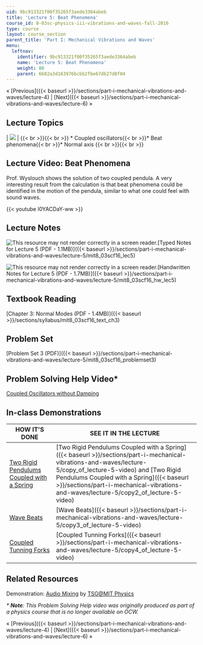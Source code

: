 ```yaml
---
uid: 9bc913321f00f35265f3aede3364abeb
title: 'Lecture 5: Beat Phenomena'
course_id: 8-03sc-physics-iii-vibrations-and-waves-fall-2016
type: course
layout: course_section
parent_title: 'Part I: Mechanical Vibrations and Waves'
menu:
  leftnav:
    identifier: 9bc913321f00f35265f3aede3364abeb
    name: 'Lecture 5: Beat Phenomena'
    weight: 80
    parent: 6682a3d163976bcbb2fbe67db27d8f04
---
```


« [Previous]({{< baseurl >}}/sections/part-i-mechanical-vibrations-and-waves/lecture-4) | [Next]({{< baseurl >}}/sections/part-i-mechanical-vibrations-and-waves/lecture-6) »

Lecture Topics
--------------

| ![](https://open-learning-course-data-production.s3.amazonaws.com/8-03sc-physics-iii-vibrations-and-waves-fall-2016/399a78dfbe2d4f60a90700df0d142614_L5.jpg) |  {{< br >}}{{< br >}} *   Coupled oscillators{{< br >}}*   Beat phenomena{{< br >}}*   Normal axis {{< br >}}{{< br >}}  

Lecture Video: Beat Phenomena
-----------------------------

Prof. Wyslouch shows the solution of two coupled pendula. A very interesting result from the calculation is that beat phenomena could be identified in the motion of the pendula, similar to what one could feel with sound waves.

{{< youtube I0YACDaY-ww >}}

Lecture Notes
-------------

![This resource may not render correctly in a screen reader.](/images/inacessible.gif)[Typed Notes for Lecture 5 (PDF - 1.1MB)]({{< baseurl >}}/sections/part-i-mechanical-vibrations-and-waves/lecture-5/mit8_03scf16_lec5)

![This resource may not render correctly in a screen reader.](/images/inacessible.gif)[Handwritten Notes for Lecture 5 (PDF - 1.7MB)]({{< baseurl >}}/sections/part-i-mechanical-vibrations-and-waves/lecture-5/mit8_03scf16_hw_lec5)

Textbook Reading
----------------

[Chapter 3: Normal Modes (PDF - 1.4MB)]({{< baseurl >}}/sections/syllabus/mit8_03scf16_text_ch3) 

Problem Set
-----------

[Problem Set 3 (PDF)]({{< baseurl >}}/sections/part-i-mechanical-vibrations-and-waves/lecture-5/mit8_03scf16_problemset3)

Problem Solving Help Video\*
----------------------------

[Coupled Oscillators without Damping](./resolveuid/aa2920640a88b3942f27c6d5da58e597)

In-class Demonstrations
-----------------------

| HOW IT'S DONE | SEE IT IN THE LECTURE |
| --- | --- |
| [Two Rigid Pendulums Coupled with a Spring](http://tsgphysics.mit.edu/front/?page=demo.php&letnum=C%2019&show=0) | [Two Rigid Pendulums Coupled with a Spring]({{< baseurl >}}/sections/part-i-mechanical-vibrations-and-waves/lecture-5/copy_of_lecture-5-video) and [Two Rigid Pendulums Coupled with a Spring]({{< baseurl >}}/sections/part-i-mechanical-vibrations-and-waves/lecture-5/copy2_of_lecture-5-video) |
| [Wave Beats](http://tsgphysics.mit.edu/front/?page=demo.php&letnum=C%2041&show=0) | [Wave Beats]({{< baseurl >}}/sections/part-i-mechanical-vibrations-and-waves/lecture-5/copy3_of_lecture-5-video) |
| [Coupled Tunning Forks](http://tsgphysics.mit.edu/front/?page=demo.php&letnum=C%2046&show=0) | [Coupled Tunning Forks]({{< baseurl >}}/sections/part-i-mechanical-vibrations-and-waves/lecture-5/copy4_of_lecture-5-video) 

Related Resources
-----------------

Demonstration: [Audio Mixing](http://tsgphysics.mit.edu/front/?page=demo.php&letnum=C%2049&show=0) by [TSG@MIT Physics](http://tsgphysics.mit.edu/front/)

_\* **Note**: This Problem Solving Help video was originally produced as part of a physics course that is no longer available on OCW._

« [Previous]({{< baseurl >}}/sections/part-i-mechanical-vibrations-and-waves/lecture-4) | [Next]({{< baseurl >}}/sections/part-i-mechanical-vibrations-and-waves/lecture-6) »